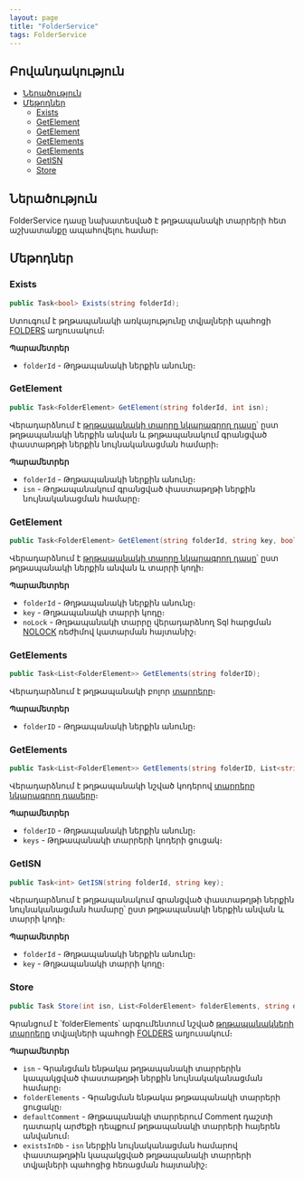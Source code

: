 ```yaml
---
layout: page
title: "FolderService" 
tags: FolderService
---
```


## Բովանդակություն
- [Ներածություն](#ներածություն)
- [Մեթոդներ](#մեթոդներ)
  - [Exists](#exists)
  - [GetElement](#getelement)
  - [GetElement](#getelement-1)
  - [GetElements](#getelements)
  - [GetElements](#getelements-1)
  - [GetISN](#getisn)
  - [Store](#store)


## Ներածություն

FolderService դասը նախատեսված է թղթապանակի տարրերի հետ աշխատանքը ապահովելու համար։

## Մեթոդներ

### Exists

```c#
public Task<bool> Exists(string folderId);
```

Ստուգում է թղթապանակի առկայությունը տվյալների պահոցի [FOLDERS](https://armsoft.github.io/as4x-docs/HTM/ProgrGuide/Database/Folders.html) աղյուսակում։

**Պարամետրեր**

* `folderId` - Թղթապանակի ներքին անունը։

### GetElement

```c#
public Task<FolderElement> GetElement(string folderId, int isn);
```

Վերադարձնում է [թղթապանակի տարրը նկարագրող դասը](/src/server_api/services/FolderElement.md)՝ ըստ թղթապանակի ներքին անվան և թղթապանակում գրանցված փաստաթղթի ներքին նույնականացման համարի։

**Պարամետրեր**

* `folderId` - Թղթապանակի ներքին անունը։
* `isn` - Թղթապանակում գրանցված փաստաթղթի ներքին նույնականացման համարը։

### GetElement

```c#
public Task<FolderElement> GetElement(string folderId, string key, bool noLock = false);
```

Վերադարձնում է [թղթապանակի տարրը նկարագրող դասը](/src/server_api/services/FolderElement.md)՝ ըստ թղթապանակի ներքին անվան և տարրի կոդի։

**Պարամետրեր**

* `folderId` - Թղթապանակի ներքին անունը։
* `key` - Թղթապանակի տարրի կոդը։
* `noLock` - Թղթապանակի տարրը վերադարձնող Sql հարցման [NOLOCK](https://dev.to/sardarmudassaralikhan/why-do-we-nolock-in-sql-server-with-an-example-447c#:~:text=In%20SQL%20Server%2C%20the%20NOLOCK,what's%20called%20%22dirty%20reads.%22) ռեժիմով կատարման հայտանիշ։

### GetElements

```c#
public Task<List<FolderElement>> GetElements(string folderID);
```

Վերադարձնում է թղթապանակի բոլոր [տարրերը](/src/server_api/services/FolderElement.md)։

**Պարամետրեր**

* `folderID` - Թղթապանակի ներքին անունը։

### GetElements

```c#
public Task<List<FolderElement>> GetElements(string folderID, List<string> keys);
```

Վերադարձնում է թղթապանակի նշված կոդերով [տարրերը նկարագրող դասերը](/src/server_api/services/FolderElement.md)։

**Պարամետրեր**

* `folderID` - Թղթապանակի ներքին անունը։
* `keys` - Թղթապանակի տարրերի կոդերի ցուցակ։

### GetISN

```c#
public Task<int> GetISN(string folderId, string key);
```

Վերադարձնում է թղթապանակում գրանցված փաստաթղթի ներքին նույնականացման համարը՝ ըստ թղթապանակի ներքին անվան և տարրի կոդի։

**Պարամետրեր**

* `folderId` - Թղթապանակի ներքին անունը։
* `key` - Թղթապանակի տարրի կոդը։

### Store

```c#
public Task Store(int isn, List<FolderElement> folderElements, string defaultComment, bool existsInDb);
```

Գրանցում է ՝folderElements՝ արգումենտում նշված [թղթապանակների տարրերը](/src/server_api/services/FolderElement.md) տվյալների պահոցի [FOLDERS](https://armsoft.github.io/as4x-docs/HTM/ProgrGuide/Database/Folders.html) աղյուսակում։

**Պարամետրեր**

* `isn` - Գրանցման ենթակա թղթապանակի տարրերին կապակցված փաստաթղթի ներքին նույնակականացման համարը։
* `folderElements` - Գրանցման ենթակա թղթապանակի տարրերի ցուցակը։
* `defaultComment` - Թղթապանակի տարրերում Comment դաշտի դատարկ արժեքի դեպքում թղթապանակի տարրերի հայերեն անվանում։
* `existsInDb` - `isn` ներքին նույնականացման համարով փաստաթղթին կապակցված թղթապանակի տարրերի տվյալների պահոցից հեռացման հայտանիշ։
